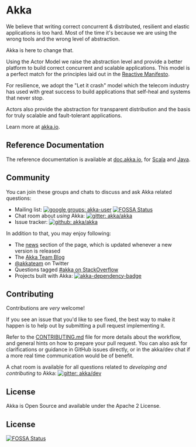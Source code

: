 Akka
====

We believe that writing correct concurrent & distributed, resilient and elastic applications is too hard.
Most of the time it's because we are using the wrong tools and the wrong level of abstraction.

Akka is here to change that.

Using the Actor Model we raise the abstraction level and provide a better platform to build correct concurrent and scalable applications. This model is a perfect match for the principles laid out in the [Reactive Manifesto](http://www.reactivemanifesto.org/).

For resilience, we adopt the "Let it crash" model which the telecom industry has used with great success to build applications that self-heal and systems that never stop.

Actors also provide the abstraction for transparent distribution and the basis for truly scalable and fault-tolerant applications.

Learn more at [akka.io](http://akka.io/).

Reference Documentation
-----------------------

The reference documentation is available at [doc.akka.io](http://doc.akka.io),
for [Scala](http://doc.akka.io/docs/akka/current/scala.html) and [Java](http://doc.akka.io/docs/akka/current/java.html).

Community
---------
You can join these groups and chats to discuss and ask Akka related questions:

- Mailing list: [![google groups: akka-user](https://img.shields.io/badge/group%3A-akka--user-blue.svg?style=flat-square)](https://groups.google.com/forum/#!forum/akka-user)
[![FOSSA Status](https://app.fossa.io/api/projects/git%2Bgithub.com%2Fanuccio1%2Fakka.svg?type=shield)](https://app.fossa.io/projects/git%2Bgithub.com%2Fanuccio1%2Fakka?ref=badge_shield)
- Chat room about *using* Akka: [![gitter: akka/akka](https://img.shields.io/badge/gitter%3A-akka%2Fakka-blue.svg?style=flat-square)](https://gitter.im/akka/akka)
- Issue tracker: [![github: akka/akka](https://img.shields.io/badge/github%3A-issues-blue.svg?style=flat-square)](https://github.com/akka/akka/issues)

In addition to that, you may enjoy following:

- The [news](http://akka.io/news) section of the page, which is updated whenever a new version is released
- The [Akka Team Blog](http://blog.akka.io)
- [@akkateam](https://twitter.com/akkateam) on Twitter
- Questions tagged [#akka on StackOverflow](http://stackoverflow.com/questions/tagged/akka)
- Projects built with Akka: [![akka-dependency-badge]][akka-dependency-scaladex]

Contributing
------------
Contributions are *very* welcome!

If you see an issue that you'd like to see fixed, the best way to make it happen is to help out by submitting a pull request implementing it.

Refer to the [CONTRIBUTING.md](https://github.com/akka/akka/blob/master/CONTRIBUTING.md) file for more details about the workflow,
and general hints on how to prepare your pull request. You can also ask for clarifications or guidance in GitHub issues directly,
or in the akka/dev chat if a more real time communication would be of benefit.

A chat room is available for all questions related to *developing and contributing* to Akka:
[![gitter: akka/dev](https://img.shields.io/badge/gitter%3A-akka%2Fdev-blue.svg?style=flat-square)](https://gitter.im/akka/dev)

License
-------

Akka is Open Source and available under the Apache 2 License.

[akka-dependency-badge]: https://index.scala-lang.org/count.svg?q=dependencies:akka/*&subject=scaladex:&color=blue&style=flat-square "Built with Akka"
[akka-dependency-scaladex]: https://index.scala-lang.org/search?q=dependencies:akka/*


## License
[![FOSSA Status](https://app.fossa.io/api/projects/git%2Bgithub.com%2Fanuccio1%2Fakka.svg?type=large)](https://app.fossa.io/projects/git%2Bgithub.com%2Fanuccio1%2Fakka?ref=badge_large)